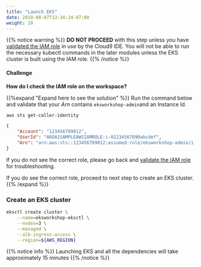 ```yaml
---
title: "Launch EKS"
date: 2018-08-07T13:34:24-07:00
weight: 20
---
```



{{% notice warning %}}
**DO NOT PROCEED** with this step unless you have [validated the IAM role](/020_prerequisites/workspaceiam/#validate-the-iam-role) in use by the Cloud9 IDE. You will not be able to run the necessary kubectl commands in the later modules unless the EKS cluster is built using the IAM role.
{{% /notice %}}

#### Challenge

**How do I check the IAM role on the workspace?**

{{%expand "Expand here to see the solution" %}}
Run the command below and validate that your _Arn_ contains `eksworkshop-admin`and an Instance Id.

```bash
aws sts get-caller-identity
```

```json
{
    "Account": "123456789012",
    "UserId": "AROA1SAMPLEAWSIAMROLE:i-01234567890abcdef",
    "Arn": "arn:aws:sts::123456789012:assumed-role/eksworkshop-admin/i-01234567890abcdef"
}
```

If you do not see the correct role, please go back and [validate the IAM role](/020_prerequisites/workspaceiam/#validate-the-iam-role) for troubleshooting.

If you do see the correct role, proceed to next step to create an EKS cluster.
{{% /expand %}}

### Create an EKS cluster

```bash
eksctl create cluster \
    --name=eksworkshop-eksctl \
    --nodes=3 \
    --managed \
    --alb-ingress-access \
    --region=${AWS_REGION}
```

{{% notice info %}}
Launching EKS and all the dependencies will take approximately 15 minutes
{{% /notice %}}
